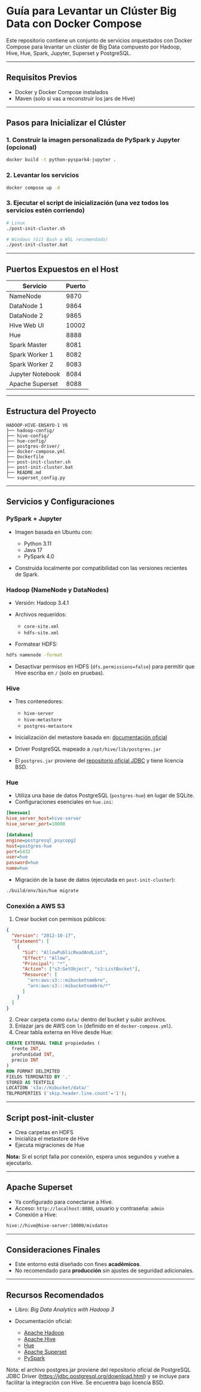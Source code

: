 # Guía para Levantar un Clúster Big Data con Docker Compose

Este repositorio contiene un conjunto de servicios orquestados con Docker Compose para levantar un clúster de Big Data compuesto por Hadoop, Hive, Hue, Spark, Jupyter, Superset y PostgreSQL.

---

## Requisitos Previos

* Docker y Docker Compose instalados
* Maven (solo si vas a reconstruir los jars de Hive)

---

## Pasos para Inicializar el Clúster

### 1. Construir la imagen personalizada de PySpark y Jupyter (opcional)

```bash
docker build -t python-pyspark4-jupyter .
```

### 2. Levantar los servicios

```bash
docker compose up -d
```

### 3. Ejecutar el script de inicialización (una vez todos los servicios estén corriendo)

```bash
# Linux
./post-init-cluster.sh

# Windows (Git Bash o WSL recomendado)
./post-init-cluster.bat
```

---

## Puertos Expuestos en el Host

| Servicio         | Puerto |
| ---------------- | ------ |
| NameNode         | 9870   |
| DataNode 1       | 9864   |
| DataNode 2       | 9865   |
| Hive Web UI      | 10002  |
| Hue              | 8888   |
| Spark Master     | 8081   |
| Spark Worker 1   | 8082   |
| Spark Worker 2   | 8083   |
| Jupyter Notebook | 8084   |
| Apache Superset  | 8088   |

---

## Estructura del Proyecto

```
HADOOP-HIVE-ENSAYO-1 V6
├── hadoop-config/
├── hive-config/
├── hue-config/
├── postgres-driver/
├── docker-compose.yml
├── Dockerfile
├── post-init-cluster.sh
├── post-init-cluster.bat
├── README.md
└── superset_config.py
```

---

## Servicios y Configuraciones

### PySpark + Jupyter

* Imagen basada en Ubuntu con:

  * Python 3.11
  * Java 17
  * PySpark 4.0
* Construida localmente por compatibilidad con las versiones recientes de Spark.

### Hadoop (NameNode y DataNodes)

* Versión: Hadoop 3.4.1
* Archivos requeridos:

  * `core-site.xml`
  * `hdfs-site.xml`
* Formatear HDFS:

```bash
hdfs namenode -format
```

* Desactivar permisos en HDFS (`dfs.permissions=false`) para permitir que Hive escriba en `/` (solo en pruebas).

### Hive

* Tres contenedores:

  * `hive-server`
  * `hive-metastore`
  * `postgres-metastore`
* Inicialización del metastore basada en: [documentación oficial](https://github.com/apache/hive/tree/master/packaging/src/docker)
* Driver PostgreSQL mapeado a `/opt/hive/lib/postgres.jar`
* El `postgres.jar` proviene del [repositorio oficial JDBC](https://jdbc.postgresql.org/download.html) y tiene licencia BSD.

### Hue

* Utiliza una base de datos PostgreSQL (`postgres-hue`) en lugar de SQLite.
* Configuraciones esenciales en `hue.ini`:

```ini
[beeswax]
hive_server_host=hive-server
hive_server_port=10000

[database]
engine=postgresql_psycopg2
host=postgres-hue
port=5432
user=hue
password=hue
name=hue
```

* Migración de la base de datos (ejecutada en `post-init-cluster`):

```bash
./build/env/bin/hue migrate
```

### Conexión a AWS S3

1. Crear bucket con permisos públicos:

```json
{
  "Version": "2012-10-17",
  "Statement": [
    {
      "Sid": "AllowPublicReadAndList",
      "Effect": "Allow",
      "Principal": "*",
      "Action": ["s3:GetObject", "s3:ListBucket"],
      "Resource": [
        "arn:aws:s3:::mibucketnombre",
        "arn:aws:s3:::mibucketnombre/*"
      ]
    }
  ]
}
```

2. Crear carpeta como `data/` dentro del bucket y subir archivos.
3. Enlazar jars de AWS con `ln` (definido en el `docker-compose.yml`).
4. Crear tabla externa en Hive desde Hue:

```sql
CREATE EXTERNAL TABLE propiedades (
  frente INT,
  profundidad INT,
  precio INT
)
ROW FORMAT DELIMITED
FIELDS TERMINATED BY ','
STORED AS TEXTFILE
LOCATION 's3a://mibucket/data/'
TBLPROPERTIES ('skip.header.line.count'='1');
```

---

## Script post-init-cluster

* Crea carpetas en HDFS
* Inicializa el metastore de Hive
* Ejecuta migraciones de Hue

**Nota:** Si el script falla por conexión, espera unos segundos y vuelve a ejecutarlo.

---

## Apache Superset

* Ya configurado para conectarse a Hive.
* Acceso: `http://localhost:8088`, usuario y contraseña: `admin`
* Conexión a Hive:

```bash
hive://hive@hive-server:10000/misdatos
```

---

## Consideraciones Finales

* Este entorno está diseñado con fines **académicos**.
* No recomendado para **producción** sin ajustes de seguridad adicionales.

---

## Recursos Recomendados

* Libro: *Big Data Analytics with Hadoop 3*
* Documentación oficial:

  * [Apache Hadoop](https://hadoop.apache.org/)
  * [Apache Hive](https://hive.apache.org/)
  * [Hue](https://gethue.com/)
  * [Apache Superset](https://superset.apache.org/)
  * [PySpark](https://spark.apache.org/docs/latest/api/python/)


Nota: el archivo postgres.jar proviene del repositorio oficial de PostgreSQL JDBC Driver (https://jdbc.postgresql.org/download.html) y se incluye para facilitar la integración con Hive. Se encuentra bajo licencia BSD.
